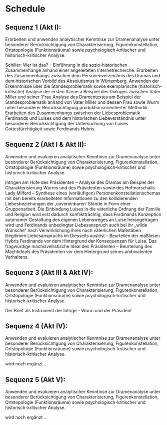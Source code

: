 # Schedule

## Sequenz 1 (Akt I):
Erarbeiten und anwenden analytischer Kenntnise zur Dramenanalyse unter besonderer Berücksichtigung von Charakterisierung, Figurenkonstellation, Ortstopologie (Funktionsräume) sowie psychologisch-kritischer und historisch-kritischer Analyse.

Schiller: Wer ist das? – Einführung in die sozio-historischen Zusammenhänge anhand einer angeleiteten Internetrecherche.
Erarbeiten des Zusammenhangs zwischen dem Personenverzeichnis des Dramas und dem historischen Vorbild des Absolutismus in Würtemberg.
Anwenden der Erkenntnisse über die Standesproblematik sowie exemplarische (historisch-kritische) Analyse der ersten Szene a Beispiel des Dialoges zwischen Vater Miller und seiner ´Frau
Analyse des Dramentextes am Beispiel der Standesproblematik anhand von Vater Miller und dessen Frau sowie Wurm unter besonderer Berücksichtigung produktionsorientierter Methodik.
Erarbeiten des Zusammenhangs zwischen der Liebesproblematik Ferdinands und Luises und dem historischen Liebeverständnis unter besonderer Berücksichtigung der Untersuchung von Luises Gottesfürchtigkeit sowie Ferdinands Hybris.

## Sequenz 2 (Akt I & Akt II):
Anwenden und evaluieren analytischer Kenntnise zur Dramenanalyse unter besonderer Berücksichtigung von Charakterisierung, Figurenkonstellation, Ortstopologie (Funktionsräume) sowie psychologisch-kritischer und historisch-kritischer Analyse.

Intrigen am Hofe des Präsidenten – Analyse des Dramas am Beispiel der Charakterisierung Wurms
und des Präsidenten sowie des Hofmarschalls.
Lady Milford – Synthese eines (vorläufigen) Personenkonstellationschemas mit den bereits erarbeiteten Informationen zu den kollidierenden Liebesbeziehungen der ‚unvereinbaren‘ Stände in Form einer Gruppenarbeit.
Die Einbindung Luises in die väterliche Ordnung der Familie und Religion wird erst dadurch konfliktträchtig, dass Ferdinands Konzeption autonomer Gestaltung des eigenen Lebensweges an Luise herangetragen wird und Ferdinands unbedingter Liebesanspruch auch bei ihr „wilde Wünsche“ nach Verwirklichung ihres nach väterlichen Maßstäben illegitimen Liebesanspruchs im Diesseits auslöst – Beurteilen der maßlosen Hybris Ferdinands vor dem Hintergrund der Konsequenzen für Luise.
Das fragwürdige machiavellistische Ideal des Präsidenten – Beurteilung des Machtideals des Präsidenten vor dem Hintergrund seines ambivalenten Verhaltens.

## Sequenz 3 (Akt III & Akt IV):

Anwenden und evaluieren analytischer Kenntnise zur Dramenanalyse unter besonderer Berücksichtigung von Charakterisierung, Figurenkonstellation, Ortstopologie (Funktionsräume) sowie psychologisch-kritischer und historisch-kritischer Analyse.

Der Brief als Instrument der Intrige – Wurm und der Präsident

## Sequenz 4 (Akt IV):
Anwenden und evaluieren analytischer Kenntnise zur Dramenanalyse unter besonderer Berücksichtigung von Charakterisierung, Figurenkonstellation, Ortstopologie (Funktionsräume) sowie psychologisch-kritischer und historisch-kritischer Analyse.

wird noch ergänzt …

## Sequenz 5 (Akt V):
Anwenden und evaluieren analytischer Kenntnise zur Dramenanalyse unter besonderer Berücksichtigung von Charakterisierung, Figurenkonstellation, Ortstopologie (Funktionsräume) sowie psychologisch-kritischer und historisch-kritischer Analyse.

wird noch ergänzt …
